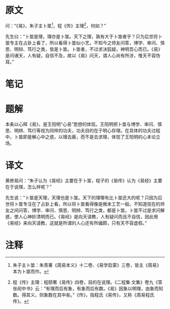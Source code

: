 # 原文
问：“《易》，朱子主卜筮[^1]，程《传》主理[^2]，何如？”

先生曰：“卜筮是理，理亦是卜筮。天下之理，孰有大于卜筮者乎？只为后世将卜筮专主在占卦上看了，所以看得卜筮似小艺。不知今之师友问答，博学、审问、慎思、明辩、笃行之类，皆是卜筮。卜筮者，不过求决狐疑，神明吾心而已。《易》是问诸天，人有疑，自信不及，故以《易》问天，谓人心尚有所涉，惟天不容伪耳。”
# 笔记

# 题解
本条以心释《易》，是王阳明“心易”思想的体现。王阳明把卜筮与博学、审问、慎思、明辨、笃行等视为同样的功夫，功夫目的在于明心存理。在具体的功夫过程中，卜筮即是解心中之惑，以理去蔽，而不是去求理，体现了王阳明的心本论立场。
# 译文
黄修易问：“朱子认为《易经》主要在于卜筮，程子的《易传》认为《易经》主要在于说理，怎么样呢？”

先生说：“卜筮是天理，天理也是卜筮。天下的理哪有比卜筮还大的呢？只因为后世将卜筮专注在了占卦上看，所以将卜筮看得像是微末工艺一般。不知道现在的师友之间问答，博学、审问、慎思、明辨、笃行之类，都是卜筮。卜筮不过是求问解惑，使人心神妙清明而已。《易经》是向天请教，人有疑问而且不自信，因此用《易经》来向天请教，这就是所谓的人心还有所偏颇，只有天不容虚假。”
# 注释

[^1]: 朱子主卜筮：朱熹著《周易本义》十二卷、《易学启蒙》三卷，皆主《周易》本为卜筮而作。
[^2]: 程《传》主理：程颐著《易传》四卷，目的在说理。《二程集·文集》卷九《答张闳中书》云：“有理而后有象，有象而后有数。《易》因象以明理，由象而知数。得其义，则象数在其中矣。”《传》，指程氏《易传》，又称《周易程氏传》。